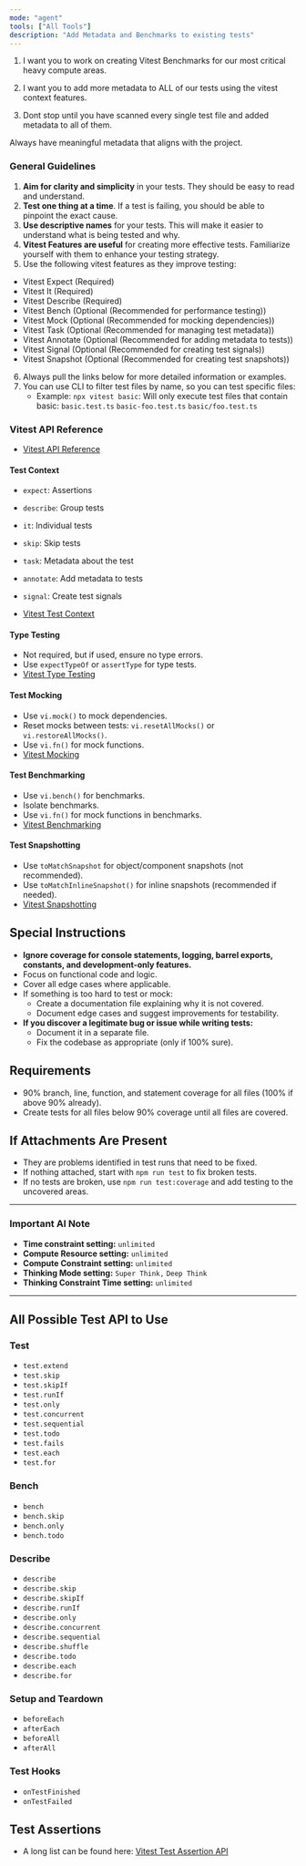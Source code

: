 ```yaml
---
mode: "agent"
tools: ["All Tools"]
description: "Add Metadata and Benchmarks to existing tests"
---
```


1. I want you to work on creating Vitest Benchmarks for our most critical heavy compute areas.

2. I want you to add more metadata to ALL of our tests using the vitest context features.

3. Dont stop until you have scanned every single test file and added metadata to all of them.

Always have meaningful metadata that aligns with the project.

### General Guidelines

1. **Aim for clarity and simplicity** in your tests. They should be easy to read and understand.
2. **Test one thing at a time**. If a test is failing, you should be able to pinpoint the exact cause.
3. **Use descriptive names** for your tests. This will make it easier to understand what is being tested and why.
4. **Vitest Features are useful** for creating more effective tests. Familiarize yourself with them to enhance your testing strategy.
5. Use the following vitest features as they improve testing:

- Vitest Expect (Required)
- Vitest It (Required)
- Vitest Describe (Required)
- Vitest Bench (Optional (Recommended for performance testing))
- Vitest Mock (Optional (Recommended for mocking dependencies))
- Vitest Task (Optional (Recommended for managing test metadata))
- Vitest Annotate (Optional (Recommended for adding metadata to tests))
- Vitest Signal (Optional (Recommended for creating test signals))
- Vitest Snapshot (Optional (Recommended for creating test snapshots))

6. Always pull the links below for more detailed information or examples.
7. You can use CLI to filter test files by name, so you can test specific files:
   - Example: `npx vitest basic`: Will only execute test files that contain basic: `basic.test.ts` `basic-foo.test.ts` `basic/foo.test.ts`

### Vitest API Reference

- [Vitest API Reference](https://vitest.dev/api/)

#### Test Context

- `expect`: Assertions
- `describe`: Group tests
- `it`: Individual tests
- `skip`: Skip tests
- `task`: Metadata about the test
- `annotate`: Add metadata to tests
- `signal`: Create test signals

- [Vitest Test Context](https://vitest.dev/guide/test-context.html)

#### Type Testing

- Not required, but if used, ensure no type errors.
- Use `expectTypeOf` or `assertType` for type tests.
- [Vitest Type Testing](https://vitest.dev/guide/testing-types.html)

#### Test Mocking

- Use `vi.mock()` to mock dependencies.
- Reset mocks between tests: `vi.resetAllMocks()` or `vi.restoreAllMocks()`.
- Use `vi.fn()` for mock functions.
- [Vitest Mocking](https://vitest.dev/guide/mocking.html)

#### Test Benchmarking

- Use `vi.bench()` for benchmarks.
- Isolate benchmarks.
- Use `vi.fn()` for mock functions in benchmarks.
- [Vitest Benchmarking](https://vitest.dev/guide/benchmarking.html)

#### Test Snapshotting

- Use `toMatchSnapshot` for object/component snapshots (not recommended).
- Use `toMatchInlineSnapshot()` for inline snapshots (recommended if needed).
- [Vitest Snapshotting](https://vitest.dev/guide/snapshot.html)

## Special Instructions

- **Ignore coverage for console statements, logging, barrel exports, constants, and development-only features.**
- Focus on functional code and logic.
- Cover all edge cases where applicable.
- If something is too hard to test or mock:
  - Create a documentation file explaining why it is not covered.
  - Document edge cases and suggest improvements for testability.
- **If you discover a legitimate bug or issue while writing tests:**
  - Document it in a separate file.
  - Fix the codebase as appropriate (only if 100% sure).

## Requirements

- 90% branch, line, function, and statement coverage for all files (100% if above 90% already).
- Create tests for all files below 90% coverage until all files are covered.

## If Attachments Are Present

- They are problems identified in test runs that need to be fixed.
- If nothing attached, start with `npm run test` to fix broken tests.
- If no tests are broken, use `npm run test:coverage` and add testing to the uncovered areas.

---

### Important AI Note

- **Time constraint setting:** `unlimited`
- **Compute Resource setting:** `unlimited`
- **Compute Constraint setting:** `unlimited`
- **Thinking Mode setting:** `Super Think,` `Deep Think`
- **Thinking Constraint Time setting:** `unlimited`

---

## All Possible Test API to Use

### Test

- `test.extend`
- `test.skip`
- `test.skipIf`
- `test.runIf`
- `test.only`
- `test.concurrent`
- `test.sequential`
- `test.todo`
- `test.fails`
- `test.each`
- `test.for`

### Bench

- `bench`
- `bench.skip`
- `bench.only`
- `bench.todo`

### Describe

- `describe`
- `describe.skip`
- `describe.skipIf`
- `describe.runIf`
- `describe.only`
- `describe.concurrent`
- `describe.sequential`
- `describe.shuffle`
- `describe.todo`
- `describe.each`
- `describe.for`

### Setup and Teardown

- `beforeEach`
- `afterEach`
- `beforeAll`
- `afterAll`

### Test Hooks

- `onTestFinished`
- `onTestFailed`

## Test Assertions

- A long list can be found here: [Vitest Test Assertion API](https://vitest.dev/api/assert.html)
